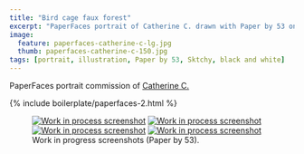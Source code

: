 ```yaml
---
title: "Bird cage faux forest"
excerpt: "PaperFaces portrait of Catherine C. drawn with Paper by 53 on an iPad."
image: 
  feature: paperfaces-catherine-c-lg.jpg
  thumb: paperfaces-catherine-c-150.jpg
tags: [portrait, illustration, Paper by 53, Sktchy, black and white]
---
```


PaperFaces portrait commission of [Catherine C.](http://sktchy.com/4het8)

{% include boilerplate/paperfaces-2.html %}

<figure class="half">
	<a href="{{ site.url }}/assets/images/paperfaces-catherine-c-process-1-lg.jpg"><img src="{{ site.url }}/assets/images/paperfaces-catherine-c-process-1-600.jpg" alt="Work in process screenshot"></a>
	<a href="{{ site.url }}/assets/images/paperfaces-catherine-c-process-2-lg.jpg"><img src="{{ site.url }}/assets/images/paperfaces-catherine-c-process-2-600.jpg" alt="Work in process screenshot"></a>
	<a href="{{ site.url }}/assets/images/paperfaces-catherine-c-process-3-lg.jpg"><img src="{{ site.url }}/assets/images/paperfaces-catherine-c-process-3-600.jpg" alt="Work in process screenshot"></a>
	<a href="{{ site.url }}/assets/images/paperfaces-catherine-c-process-4-lg.jpg"><img src="{{ site.url }}/assets/images/paperfaces-catherine-c-process-4-600.jpg" alt="Work in process screenshot"></a>
	<figcaption>Work in progress screenshots (Paper by 53).</figcaption>
</figure>
